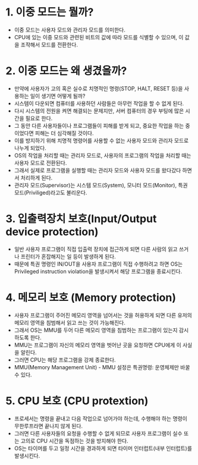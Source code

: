 <h1> 1. 이중 모드는 뭘까? </h1>

- 이중 모드는 사용자 모드와 관리자 모드를 의미한다.
- CPU에 있는 이중 모드와 관련된 비트의 값에 따라 모드를 식별할 수 있으며, 이 값을 조작해서 모드를 전환한다.

<h1> 2. 이중 모드는 왜 생겼을까? </h1>

- 만약에 사용자가 고의 혹은 실수로 치명적인 명령(STOP, HALT, RESET 등)을 사용하는 일이 생기면 어떻게 될까?
- 시스템이 다운되면 컴퓨터를 사용하던 사람들은 아무런 작업을 할 수 없게 된다.
- 다시 시스템의 전원을 켜면 해결되는 문제지만, 서버 컴퓨터의 경우 부팅에 많은 시간을 필요로 한다.
- 그 동안 다른 사용자들이나 프로그램들이 피해를 받게 되고, 중요한 작업을 하는 중이었다면 피해는 더 심각해질 것이다.
- 이를 방지하기 위해 치명적 명령어를 사용할 수 없는 사용자 모드와 관리자 모드로 나누게 되었다.
- OS의 작업을 처리할 때는 관리자 모드로, 사용자의 프로그램의 작업을 처리할 때는 사용자 모드로 전환된다.
- 그래서 실제로 프로그램을 실행할 때는 관리자 모드와 사용자 모드를 왔다갔다 하면서 처리하게 된다.
- 관리자 모드(Supervisor)는 시스템 모드(System), 모니터 모드(Monitor), 특권 모드(Priviliged)라고도 불리운다.

<h1> 3. 입출력장치 보호(Input/Output device protection) </h1>

- 일반 사용자 프로그램이 직접 입출력 장치에 접근하게 되면 다른 사람의 읽고 쓰거나 프린터가 혼잡해지는 일 등이 발생하게 된다.
- 때문에 특권 명령인 IN/OUT을 사용자 프로그램이 직접 수행하려고 하면 OS는 Privileged instruction violation을 발생시켜서 해당 프로그램을 종료시킨다.

<h1> 4. 메모리 보호 (Memory protection) </h1>

- 사용자 프로그램이 주어진 메모리 영역을 넘어서는 것을 허용하게 되면 다른 유저의 메모리 영역을 침범해서 읽고 쓰는 것이 가능해진다.
- 그래서 OS는 MMU를 두어 다른 메모리 영역을 침범하는 프로그램이 있는지 감시하도록 한다.
- MMU는 프로그램이 자신의 메모리 영역을 벗어난 곳을 요청하면 CPU에게 이 사실을 알린다.
- 그러면 CPU는 해당 프로그램을 강제 종료한다.
- MMU(Memory Management Unit) - MMU 설정은 특권명령: 운영체제만 바꿀 수 있다.

<h1> 5. CPU 보호 (CPU protextion) </h1>

- 프로세서는 명령을 끝내고 다음 작업으로 넘어가야 하는데, 수행해야 하는 명령이 무한루프라면 끝나지 않게 된다.
- 그러면 다른 사용자들의 요청을 수행할 수 없게 되므로 사용자 프로그램이 실수 또는 고의로 CPU 시간을 독점하는 것을 방지해야 한다.
- OS는 타이머를 두고 일정 시간을 경과하게 되면 타이머 인터럽트(내부 인터럽트)를 발생시킨다.
